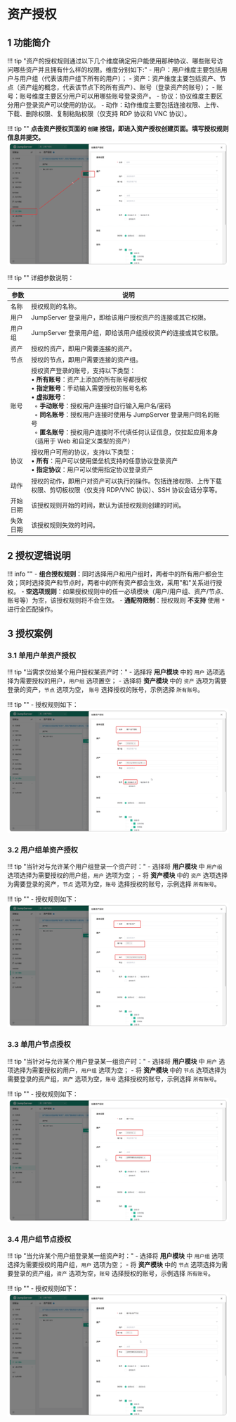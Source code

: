 # 资产授权
## 1 功能简介
!!! tip "资产的授权规则通过以下几个维度确定用户能使用那种协议、哪些账号访问哪些资产并且拥有什么样的权限。维度分别如下:"
    - 用户：用户维度主要包括用户与用户组（代表该用户组下所有的用户）；
    - 资产：资产维度主要包括资产、节点（资产组的概念，代表该节点下的所有资产）、账号（登录资产的账号）；
    - 账号：账号维度主要区分用户可以用哪些账号登录资产。
    - 协议：协议维度主要区分用户登录资产可以使用的协议。
    - 动作：动作维度主要包括连接权限、上传、下载、删除权限、复制粘贴权限（仅支持 RDP 协议和 VNC 协议）。

!!! tip ""
    **点击资产授权页面的 `创建` 按钮，即进入资产授权创建页面。填写授权规则信息并提交。**
    ![V4_authorization_1](../../../../img/V4_authorization_1.png)

!!! tip ""
    详细参数说明：

| 参数       | 说明                                                                 |
|------------|--------------------------------------------------------------------|
| 名称       | 授权规则的名称。                                                   |
| 用户       | JumpServer 登录用户，即给该用户授权资产的连接或其它权限。           |
| 用户组     | JumpServer 登录用户组，即给该用户组授权资产的连接或其它权限。       |
| 资产       | 授权的资产，即用户需要连接的资产。                                 |
| 节点       | 授权的节点，即用户需要连接的资产组。                               |
| 账号       | 授权资产登录的账号，支持以下类型：<br/>• **所有账号**：资产上添加的所有账号都授权<br/>• **指定账号**：手动输入需要授权的账号名称<br/>• **虚拟账号**：<br/>&nbsp;&nbsp;◦ **手动账号**：授权用户连接时自行输入用户名/密码<br/>&nbsp;&nbsp;◦ **同名账号**：授权用户连接时使用与 JumpServer 登录用户同名的账号<br/>&nbsp;&nbsp;◦ **匿名账号**：授权用户连接时不代填任何认证信息，仅拉起应用本身（适用于 Web 和自定义类型的资产） |
| 协议       | 授权用户可用的协议，支持以下类型：<br/>• **所有**：用户可以使用堡垒机支持的任意协议登录资产<br/>• **指定协议**：用户可以使用指定协议登录资产 |
| 动作       | 授权的动作，即用户对资产可以执行的操作。包括连接权限、上传下载权限、剪切板权限（仅支持 RDP/VNC 协议）、SSH 协议会话分享等。 |
| 开始日期   | 该授权规则开始的时间，默认为该授权规则创建的时间。                 |
| 失效日期   | 该授权规则失效的时间。                                             |

## 2 授权逻辑说明
!!! info ""
    - **组合授权规则**：同时选择用户和用户组时，两者中的所有用户都会生效；同时选择资产和节点时，两者中的所有资产都会生效，采用"和"关系进行授权。
    - **空选项规则**：如果授权规则中的任一必填模块（用户/用户组、资产/节点、账号等）为空，该授权规则将不会生效。
    - **通配符限制**：授权规则 **不支持** 使用 `*` 进行全匹配操作。

## 3 授权案例

### 3.1 单用户单资产授权

!!! tip "当需求仅给某个用户授权某资产时："
    - 选择将 **用户模块** 中的 `用户` 选项选择为需要授权的用户，`用户组` 选项置空；
    - 选择将 **资产模块** 中的 `资产` 选项为需要登录的资产，`节点` 选项为空， `账号` 选择授权的账号，示例选择 `所有账号`。
  
!!! tip ""
    - 授权规则如下：
    ![V4_authorization_2](../../../../img/V4_authorization_2.png)

### 3.2 用户组单资产授权
!!! tip "当针对与允许某个用户组登录一个资产时："
    - 选择将 **用户模块** 中 `用户组` 选项选择为需要授权的用户组，`用户` 选项为空；
    - 将 **资产模块** 中的 `资产` 选项选择为需要登录的资产，`节点` 选项为空，`账号` 选择授权的账号，示例选择 `所有账号`。

!!! tip ""
    - 授权规则如下：
    ![V4_authorization_5](../../../../img/V4_authorization_5.png)

### 3.3 单用户节点授权
!!! tip "当针对与允许某个用户登录某一组资产时："
    - 选择将 **用户模块** 中 `用户` 选项选择为需要授权的用户，`用户组` 选项为空；
    - 将 **资产模块** 中的 `节点` 选项选择为需要登录的资产组，`资产` 选项为空，`账号` 选择授权的账号，示例选择 `所有账号`。

!!! tip ""
    - 授权规则如下：
    ![V4_authorization_8](../../../../img/V4_authorization_8.png)

### 3.4 用户组节点授权
!!! tip "当允许某个用户组登录某一组资产时："
    - 选择将 **用户模块** 中 `用户组` 选项选择为需要授权的用户组，`用户` 选项为空；
    - 将 **资产模块** 中的 `节点` 选项选择为需要登录的资产组，`资产` 选项为空，`账号` 选择授权的账号，示例选择 `所有账号`。

!!! tip ""
    - 授权规则如下：
    ![V4_authorization_10](../../../../img/V4_authorization_10.png)


